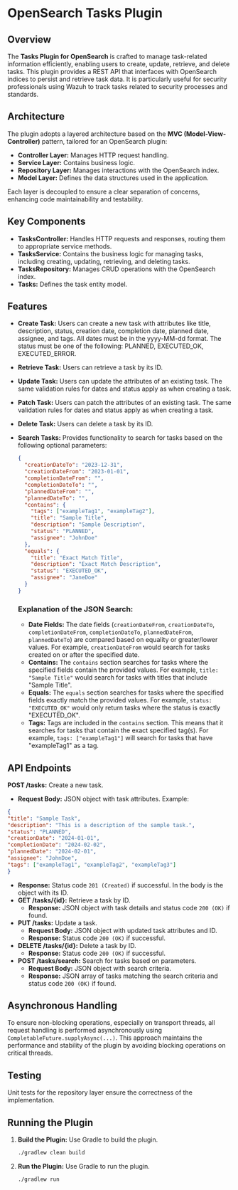 # OpenSearch Tasks Plugin

## Overview
The **Tasks Plugin for OpenSearch** is crafted to manage task-related information efficiently, enabling users to create, update, retrieve, and delete tasks. This plugin provides a REST API that interfaces with OpenSearch indices to persist and retrieve task data. It is particularly useful for security professionals using Wazuh to track tasks related to security processes and standards.

## Architecture
The plugin adopts a layered architecture based on the **MVC (Model-View-Controller)** pattern, tailored for an OpenSearch plugin:

- **Controller Layer:** Manages HTTP request handling.
- **Service Layer:** Contains business logic.
- **Repository Layer:** Manages interactions with the OpenSearch index.
- **Model Layer:** Defines the data structures used in the application.

Each layer is decoupled to ensure a clear separation of concerns, enhancing code maintainability and testability.

## Key Components
- **TasksController:** Handles HTTP requests and responses, routing them to appropriate service methods.
- **TasksService:** Contains the business logic for managing tasks, including creating, updating, retrieving, and deleting tasks.
- **TasksRepository:** Manages CRUD operations with the OpenSearch index.
- **Tasks:** Defines the task entity model.

## Features
- **Create Task:** Users can create a new task with attributes like title, description, status, creation date, completion date, planned date, assignee, and tags. All dates must be in the yyyy-MM-dd format. The status must be one of the following: PLANNED, EXECUTED_OK, EXECUTED_ERROR.
- **Retrieve Task:** Users can retrieve a task by its ID.
- **Update Task:** Users can update the attributes of an existing task. The same validation rules for dates and status apply as when creating a task.
- **Patch Task:** Users can patch the attributes of an existing task. The same validation rules for dates and status apply as when creating a task.
- **Delete Task:** Users can delete a task by its ID.
- **Search Tasks:** Provides functionality to search for tasks based on the following optional parameters:

    ```json
    {
      "creationDateTo": "2023-12-31",
      "creationDateFrom": "2023-01-01",
      "completionDateFrom": "",
      "completionDateTo": "",
      "plannedDateFrom": "",
      "plannedDateTo": "",
      "contains": {
        "tags": ["exampleTag1", "exampleTag2"],
        "title": "Sample Title",
        "description": "Sample Description",
        "status": "PLANNED",
        "assignee": "JohnDoe"
      },
      "equals": {
        "title": "Exact Match Title",
        "description": "Exact Match Description",
        "status": "EXECUTED_OK",
        "assignee": "JaneDoe"
      }
    }
    ```

  ### Explanation of the JSON Search:
    - **Date Fields:** The date fields (`creationDateFrom`, `creationDateTo`, `completionDateFrom`, `completionDateTo`, `plannedDateFrom`, `plannedDateTo`) are compared based on equality or greater/lower values. For example, `creationDateFrom` would search for tasks created on or after the specified date.
    - **Contains:** The `contains` section searches for tasks where the specified fields contain the provided values. For example, `title: "Sample Title"` would search for tasks with titles that include "Sample Title".
    - **Equals:** The `equals` section searches for tasks where the specified fields exactly match the provided values. For example, `status: "EXECUTED_OK"` would only return tasks where the status is exactly "EXECUTED_OK".
    - **Tags:** Tags are included in the `contains` section. This means that it searches for tasks that contain the exact specified tag(s). For example, `tags: ["exampleTag1"]` will search for tasks that have "exampleTag1" as a tag.



## API Endpoints
**POST /tasks:** Create a new task.
- **Request Body:** JSON object with task attributes. Example:
```json
{
"title": "Sample Task",
"description": "This is a description of the sample task.",
"status": "PLANNED",
"creationDate": "2024-01-01",
"completionDate": "2024-02-02",
"plannedDate": "2024-02-01",
"assignee": "JohnDoe",
"tags": ["exampleTag1", "exampleTag2", "exampleTag3"]
}
```
- **Response:** Status code `201 (Created)` if successful. In the body is the object with its ID.
- **GET /tasks/{id}:** Retrieve a task by ID.
    - **Response:** JSON object with task details and status code `200 (OK)` if found.
- **PUT /tasks:** Update a task.
    - **Request Body:** JSON object with updated task attributes and ID.
    - **Response:** Status code `200 (OK)` if successful.
- **DELETE /tasks/{id}:** Delete a task by ID.
    - **Response:** Status code `200 (OK)` if successful.
- **POST /tasks/search:** Search for tasks based on parameters.
    - **Request Body:** JSON object with search criteria.
    - **Response:** JSON array of tasks matching the search criteria and status code `200 (OK)` if found.

## Asynchronous Handling
To ensure non-blocking operations, especially on transport threads, all request handling is performed asynchronously using `CompletableFuture.supplyAsync(...)`. This approach maintains the performance and stability of the plugin by avoiding blocking operations on critical threads.

## Testing
Unit tests for the repository layer ensure the correctness of the implementation.

## Running the Plugin
1. **Build the Plugin:** Use Gradle to build the plugin.
   ```bash
   ./gradlew clean build
2. **Run the Plugin:** Use Gradle to run the plugin.
   ```bash
   ./gradlew run
